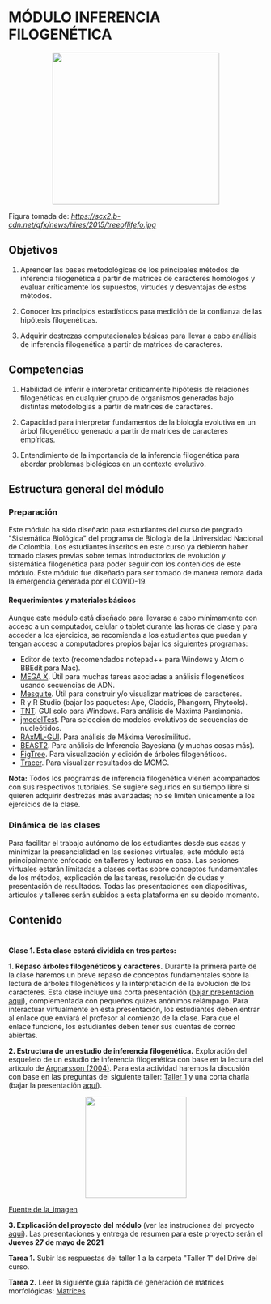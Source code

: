 # MÓDULO INFERENCIA FILOGENÉTICA

<p align="center">
  <img src="https://scx2.b-cdn.net/gfx/news/hires/2015/treeoflifefo.jpg" width="330" height="300" />
</p>

Figura tomada de: _https://scx2.b-cdn.net/gfx/news/hires/2015/treeoflifefo.jpg_

## Objetivos

1. Aprender las bases metodológicas de los principales métodos de inferencia filogenética a partir de matrices de caracteres homólogos y evaluar críticamente los supuestos, virtudes y desventajas de estos métodos.

2. Conocer los principios estadísticos para medición de la confianza de las hipótesis filogenéticas.  

3. Adquirir destrezas computacionales básicas para llevar a cabo análisis de inferencia filogenética a partir de matrices de caracteres.

## Competencias

1. Habilidad de inferir e interpretar críticamente hipótesis de relaciones filogenéticas en cualquier grupo de organismos generadas bajo distintas metodologías a partir de matrices de caracteres.

2. Capacidad para interpretar fundamentos de la biología evolutiva en un árbol filogenético generado a partir de matrices de caracteres empíricas.

3. Entendimiento de la importancia de la inferencia filogenética para abordar problemas biológicos en un contexto evolutivo.

## Estructura general del módulo

### Preparación

Este módulo ha sido diseñado para estudiantes del curso de pregrado "Sistemática Biológica" del programa de Biología de la Universidad Nacional de Colombia. Los estudiantes inscritos en este curso ya debieron haber tomado clases previas sobre temas introductorios de evolución y sistemática filogenética para poder seguir con los contenidos de este módulo. Este módulo fue diseñado para ser tomado de manera remota dada la emergencia generada por el COVID-19. 

#### Requerimientos y materiales básicos

Aunque este módulo está diseñado para llevarse a cabo mínimamente con acceso a un computador, celular o tablet durante las horas de clase y para acceder a los ejercicios, se recomienda a los estudiantes que puedan y tengan acceso a computadores propios bajar los siguientes programas:

- Editor de texto (recomendados notepad++ para Windows y Atom o BBEdit para Mac).
- [MEGA X](https://www.megasoftware.net/). Útil para muchas tareas asociadas a análisis filogenéticos usando secuencias de ADN.
- [Mesquite](https://www.mesquiteproject.org/). Útil para construir y/o visualizar matrices de caracteres.
- R y R Studio (bajar los paquetes: Ape, Claddis, Phangorn, Phytools).
- [TNT](http://www.lillo.org.ar/phylogeny/tnt/). GUI solo para Windows. Para análisis de Máxima Parsimonia.
- [jmodelTest](https://github.com/ddarriba/jmodeltest2). Para selección de modelos evolutivos de secuencias de nucleótidos.
- [RAxML-GUI](https://antonellilab.github.io/raxmlGUI/). Para análisis de Máxima Verosimilitud.
- [BEAST2](https://www.beast2.org/). Para análisis de Inferencia Bayesiana (y muchas cosas más). 
- [FigTree](https://github.com/rambaut/figtree/releases). Para visualización y edición de árboles filogenéticos.
- [Tracer](https://github.com/beast-dev/tracer/releases/tag/v1.7.1). Para visualizar resultados de MCMC.

**Nota:** Todos los programas de inferencia filogenética vienen acompañados con sus respectivos tutoriales. Se sugiere seguirlos en su tiempo libre si quieren adquirir destrezas más avanzadas; no se limiten únicamente a los ejercicios de la clase.  

### Dinámica de las clases

Para facilitar el trabajo autónomo de los estudiantes desde sus casas y minimizar la presencialidad en las sesiones virtuales, este módulo está principalmente enfocado en talleres y lecturas en casa. Las sesiones virtuales estarán limitadas a clases cortas sobre conceptos fundamentales de los métodos, explicación de las tareas, resolución de dudas y presentación de resultados. Todas las presentaciones con diapositivas, artículos y talleres serán subidos a esta plataforma en su debido momento. 

## Contenido

#

**Clase 1. Esta clase estará dividida en tres partes:**

**1. Repaso árboles filogenéticos y caracteres.** Durante la primera parte de la clase haremos un breve repaso de conceptos fundamentales sobre la lectura de árboles filogenéticos y la interpretación de la evolución de los caracteres. Esta clase incluye una corta presentación ([bajar presentación aquí](/clase_1/clase_1.pdf)), complementada con pequeños quizes anónimos relámpago. Para interactuar virtualmente en esta presentación, los estudiantes deben entrar al enlace que enviará el profesor al comienzo de la clase. Para que el enlace funcione, los estudiantes deben tener sus cuentas de correo abiertas.

**2. Estructura de un estudio de inferencia filogenética.** Exploración del esqueleto de un estudio de inferencia filogenética con base en la lectura del artículo de [Argnarsson (2004)](/clase_1/Agnarsson_2004.pdf). Para esta actividad haremos la discusión con base en las preguntas del siguiente taller: [Taller 1](/clase_2/Taller_2.md) y una corta charla (bajar la presentación [aquí](/clase_2/clase_2.pdf)). 

<p align="center">
  <img src="https://desinsectador.files.wordpress.com/2013/06/steatoda-nobilis-01.jpg" width="200" height="200" />
</p>

[Fuente de la_imagen](https://desinsectador.files.wordpress.com/2013/06/steatoda-nobilis-01.jpg)

**3. Explicación del proyecto del módulo** (ver las instruciones del proyecto [aquí](/clase_3/proyecto.md)). Las presentaciones y entrega de resumen para este proyecto serán el **Jueves 27 de mayo de 2021**

**Tarea 1.** Subir las respuestas del taller 1 a la carpeta "Taller 1" del Drive del curso.

**Tarea 2.** Leer la siguiente guía rápida de generación de matrices morfológicas: [Matrices]()

#
